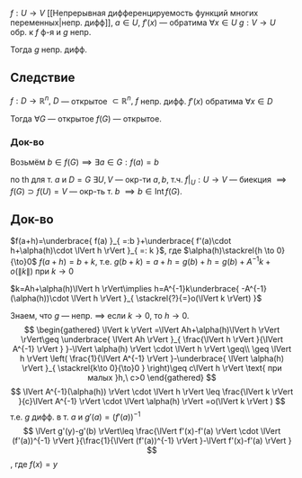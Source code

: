 $f:U\to V$ [[Непрерывная дифференцируемость функций многих переменных|непр. дифф]], $a \in U$, $f'(x)$ — обратима $\forall x \in U$
$g:V\to U$ обр. к $f$ ф-я и $g$ непр.

Тогда $g$ непр. дифф.
## Следствие

$f:D\to \mathbb{R}^{n},\ D$ — открытое $\subset \mathbb{R}^{n},\ f$ непр. дифф.
$f'(x)$ обратима $\forall x \in D$

Тогда $\forall G$ — открытое $f(G)$ — открытое.
### Док-во

Возьмём $b \in f(G)\implies \exists a \in G: f(a)=b$

по th для т. $a$ и $D=G$ $\exists U,V$ — окр-ти $a,b$, т.ч. $f|_{U}:U\to V$ — биекция $\implies f(G)\supset f(U)=V$ — окр-ть т. $b$ $\implies b \in \mathrm{Int}\, f(G)$.
## Док-во

$f(a+h)=\underbrace{ f(a) }_{ =:b }+\underbrace{ f'(a)\cdot h+\alpha(h)\cdot \lVert h \rVert }_{ =: k }$, где $\alpha(h)\stackrel{h \to 0}{\to}0$
$f(a+h)=b+k$, т.е. $g(b+k)=a+h=g(b)+h=g(b)+A^{-1}k+o(\lVert k \rVert)$ при $k\to 0$

$k=Ah+\alpha(h)\lVert h \rVert\implies h=A^{-1}k\underbrace{ -A^{-1}(\alpha(h))\cdot \lVert h \rVert }_{ \stackrel{?}{=}o(\lVert k \rVert) }$

Знаем, что $g$ — непр. $\implies$ если $k\to 0$, то $h\to 0$.
$$
\begin{gathered}
\lVert k \rVert =\lVert Ah+\alpha(h)\lVert h \rVert  \rVert\geq \underbrace{ \lVert Ah \rVert }_{ \frac{\lVert h \rVert }{\lVert A^{-1} \rVert } }-\lVert \alpha(h) \rVert \cdot \lVert h \rVert \geq\\
\geq \lVert h \rVert \left( \frac{1}{\lVert A^{-1} \rVert }-\underbrace{ \lVert \alpha(h) \rVert }_{ \stackrel{k\to 0}{\to}0 }  \right)\geq c\lVert h \rVert \text{ при малых }h,\ c>0
\end{gathered}
$$
$$
\lVert A^{-1}(\alpha(h)) \rVert \cdot \lVert h \rVert \leq \frac{\lVert k \rVert }{c}\lVert A^{-1} \rVert \cdot \lVert \alpha(h) \rVert =o(\lVert k \rVert )
$$
т.е. $g$ дифф. в т. $a$ и $g'(a)=(f'(a))^{-1}$
$$
\lVert g'(y)-g'(b) \rVert\leq \frac{\lVert f'(x)-f'(a) \rVert \cdot \lVert (f'(a))^{-1} \rVert }{\frac{1}{\lVert (f'(a))^{-1} \rVert }-\lVert f'(x)-f'(a) \rVert } 
$$
, где $f(x)=y$